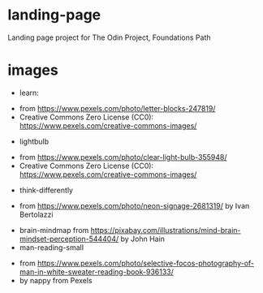 # landing-page
Landing page project for The Odin Project, Foundations Path
# images
- learn: 
* from https://www.pexels.com/photo/letter-blocks-247819/
* Creative Commons Zero License (CC0): https://www.pexels.com/creative-commons-images/
- lightbulb
* from https://www.pexels.com/photo/clear-light-bulb-355948/
*  Creative Commons Zero License (CC0): https://www.pexels.com/creative-commons-images/
- think-differently
* from https://www.pexels.com/photo/neon-signage-2681319/  by Ivan Bertolazzi
- brain-mindmap from https://pixabay.com/illustrations/mind-brain-mindset-perception-544404/ by John Hain
- man-reading-small
* from https://www.pexels.com/photo/selective-focos-photography-of-man-in-white-sweater-reading-book-936133/
* by nappy from Pexels

 
